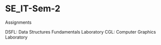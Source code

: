 # SE_IT-Sem-2
Assignments

DSFL: Data Structures Fundamentals Laboratory
CGL: Computer Graphics Laboratory

